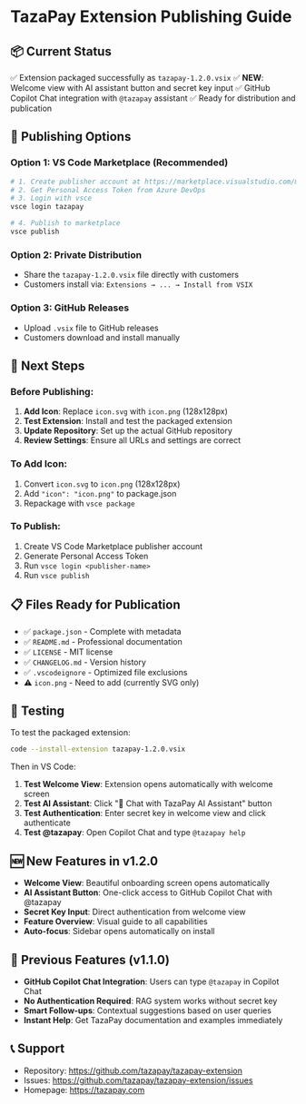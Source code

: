 # TazaPay Extension Publishing Guide

## 📦 Current Status
✅ Extension packaged successfully as `tazapay-1.2.0.vsix`
✅ **NEW**: Welcome view with AI assistant button and secret key input
✅ GitHub Copilot Chat integration with `@tazapay` assistant
✅ Ready for distribution and publication

## 🚀 Publishing Options

### Option 1: VS Code Marketplace (Recommended)
```bash
# 1. Create publisher account at https://marketplace.visualstudio.com/manage
# 2. Get Personal Access Token from Azure DevOps
# 3. Login with vsce
vsce login tazapay

# 4. Publish to marketplace
vsce publish
```

### Option 2: Private Distribution
- Share the `tazapay-1.2.0.vsix` file directly with customers
- Customers install via: `Extensions → ... → Install from VSIX`

### Option 3: GitHub Releases
- Upload `.vsix` file to GitHub releases
- Customers download and install manually

## 🔧 Next Steps

### Before Publishing:
1. **Add Icon**: Replace `icon.svg` with `icon.png` (128x128px)
2. **Test Extension**: Install and test the packaged extension
3. **Update Repository**: Set up the actual GitHub repository
4. **Review Settings**: Ensure all URLs and settings are correct

### To Add Icon:
1. Convert `icon.svg` to `icon.png` (128x128px)
2. Add `"icon": "icon.png"` to package.json
3. Repackage with `vsce package`

### To Publish:
1. Create VS Code Marketplace publisher account
2. Generate Personal Access Token
3. Run `vsce login <publisher-name>`
4. Run `vsce publish`

## 📋 Files Ready for Publication
- ✅ `package.json` - Complete with metadata
- ✅ `README.md` - Professional documentation
- ✅ `LICENSE` - MIT license
- ✅ `CHANGELOG.md` - Version history
- ✅ `.vscodeignore` - Optimized file exclusions
- ⚠️ `icon.png` - Need to add (currently SVG only)

## 🧪 Testing
To test the packaged extension:
```bash
code --install-extension tazapay-1.2.0.vsix
```

Then in VS Code:
1. **Test Welcome View**: Extension opens automatically with welcome screen
2. **Test AI Assistant**: Click "💬 Chat with TazaPay AI Assistant" button
3. **Test Authentication**: Enter secret key in welcome view and click authenticate
4. **Test @tazapay**: Open Copilot Chat and type `@tazapay help`

## 🆕 New Features in v1.2.0
- **Welcome View**: Beautiful onboarding screen opens automatically
- **AI Assistant Button**: One-click access to GitHub Copilot Chat with @tazapay
- **Secret Key Input**: Direct authentication from welcome view
- **Feature Overview**: Visual guide to all capabilities
- **Auto-focus**: Sidebar opens automatically on install

## 🔄 Previous Features (v1.1.0)
- **GitHub Copilot Chat Integration**: Users can type `@tazapay` in Copilot Chat
- **No Authentication Required**: RAG system works without secret key
- **Smart Follow-ups**: Contextual suggestions based on user queries
- **Instant Help**: Get TazaPay documentation and examples immediately

## 📞 Support
- Repository: https://github.com/tazapay/tazapay-extension
- Issues: https://github.com/tazapay/tazapay-extension/issues
- Homepage: https://tazapay.com